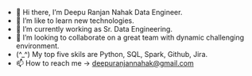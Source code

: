 - 👋    Hi there, I’m Deepu Ranjan Nahak Data Engineer.
- 👀    I’m like to learn new technologies.
- 🌱    I’m currently working as Sr. Data Engineering.
- 💞️    I’m looking to collaborate on a great team with dynamic challenging environment.
- (^_^) My top five skils are Python, SQL, Spark, Github, Jira.
- 📫 How to reach me -> deepuranjannahak@gmail.com

<!---
deepunahak/deepunahak is a ✨ special ✨ repository because its `README.md` (this file) appears on your GitHub profile.
You can click the Preview link to take a look at your changes.
--->
